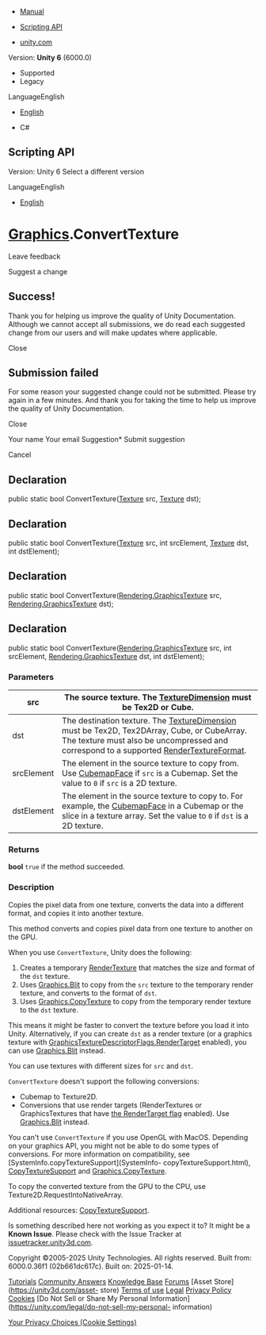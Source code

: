 [ ]()

  * [Manual](../Manual/index.html)
  * [Scripting API](../ScriptReference/index.html)

  * [unity.com](https://unity.com/)

Version: **Unity 6** (6000.0)

  * Supported
  * Legacy

LanguageEnglish

  * [English]()

  * C#

[ ](https://docs.unity3d.com)

## Scripting API

Version: Unity 6 Select a different version

LanguageEnglish

  * [English]()

#  [Graphics](Graphics.html).ConvertTexture

Leave feedback

Suggest a change

## Success!

Thank you for helping us improve the quality of Unity Documentation. Although
we cannot accept all submissions, we do read each suggested change from our
users and will make updates where applicable.

Close

## Submission failed

For some reason your suggested change could not be submitted. Please <a>try
again</a> in a few minutes. And thank you for taking the time to help us
improve the quality of Unity Documentation.

Close

Your name Your email Suggestion* Submit suggestion

Cancel

[ ]()

## Declaration

public static bool ConvertTexture([Texture](Texture.html) src,
[Texture](Texture.html) dst);

## Declaration

public static bool ConvertTexture([Texture](Texture.html) src, int srcElement,
[Texture](Texture.html) dst, int dstElement);

## Declaration

public static bool
ConvertTexture([Rendering.GraphicsTexture](Rendering.GraphicsTexture.html)
src, [Rendering.GraphicsTexture](Rendering.GraphicsTexture.html) dst);

## Declaration

public static bool
ConvertTexture([Rendering.GraphicsTexture](Rendering.GraphicsTexture.html)
src, int srcElement,
[Rendering.GraphicsTexture](Rendering.GraphicsTexture.html) dst, int
dstElement);

### Parameters

src | The source texture. The [TextureDimension](Rendering.TextureDimension.html) must be Tex2D or Cube.  
---|---  
dst | The destination texture. The [TextureDimension](Rendering.TextureDimension.html) must be Tex2D, Tex2DArray, Cube, or CubeArray. The texture must also be uncompressed and correspond to a supported [RenderTextureFormat](RenderTextureFormat.html).  
srcElement | The element in the source texture to copy from. Use [CubemapFace](CubemapFace.html) if `src` is a Cubemap. Set the value to `0` if `src` is a 2D texture.  
dstElement | The element in the source texture to copy to. For example, the [CubemapFace](CubemapFace.html) in a Cubemap or the slice in a texture array. Set the value to `0` if `dst` is a 2D texture.  
  
### Returns

**bool** `true` if the method succeeded.

### Description

Copies the pixel data from one texture, converts the data into a different
format, and copies it into another texture.

This method converts and copies pixel data from one texture to another on the
GPU.  
  
When you use `ConvertTexture`, Unity does the following:

  1. Creates a temporary [RenderTexture](RenderTexture.html) that matches the size and format of the `dst` texture.
  2. Uses [Graphics.Blit](Graphics.Blit.html) to copy from the `src` texture to the temporary render texture, and converts to the format of `dst`.
  3. Uses [Graphics.CopyTexture](Graphics.CopyTexture.html) to copy from the temporary render texture to the `dst` texture.

This means it might be faster to convert the texture before you load it into
Unity. Alternatively, if you can create `dst` as a render texture (or a
graphics texture with
[GraphicsTextureDescriptorFlags.RenderTarget](Rendering.GraphicsTextureDescriptorFlags.RenderTarget.html)
enabled), you can use [Graphics.Blit](Graphics.Blit.html) instead.  
  
You can use textures with different sizes for `src` and `dst`.  
  
`ConvertTexture` doesn't support the following conversions:

  * Cubemap to Texture2D.
  * Conversions that use render targets (RenderTextures or GraphicsTextures that have [the RenderTarget flag](Rendering.GraphicsTextureDescriptorFlags.RenderTarget.html) enabled). Use [Graphics.Blit](Graphics.Blit.html) instead.

You can't use `ConvertTexture` if you use OpenGL with MacOS. Depending on your
graphics API, you might not be able to do some types of conversions. For more
information on compatibility, see [SystemInfo.copyTextureSupport](SystemInfo-
copyTextureSupport.html),
[CopyTextureSupport](Rendering.CopyTextureSupport.html) and
[Graphics.CopyTexture](Graphics.CopyTexture.html).  
  
To copy the converted texture from the GPU to the CPU, use
Texture2D.RequestIntoNativeArray.  
  
Additional resources: [CopyTextureSupport](Rendering.CopyTextureSupport.html).

Is something described here not working as you expect it to? It might be a
**Known Issue**. Please check with the Issue Tracker at
[issuetracker.unity3d.com](https://issuetracker.unity3d.com).

Copyright ©2005-2025 Unity Technologies. All rights reserved. Built from:
6000.0.36f1 (02b661dc617c). Built on: 2025-01-14.

[Tutorials](https://unity3d.com/learn) [Community
Answers](https://answers.unity3d.com) [Knowledge
Base](https://support.unity3d.com/hc/en-us)
[Forums](https://forum.unity3d.com) [Asset Store](https://unity3d.com/asset-
store) [Terms of use](https://docs.unity3d.com/Manual/TermsOfUse.html)
[Legal](https://unity.com/legal) [Privacy
Policy](https://unity.com/legal/privacy-policy)
[Cookies](https://unity.com/legal/cookie-policy) [Do Not Sell or Share My
Personal Information](https://unity.com/legal/do-not-sell-my-personal-
information)

[Your Privacy Choices (Cookie Settings)](javascript:void\(0\);)

